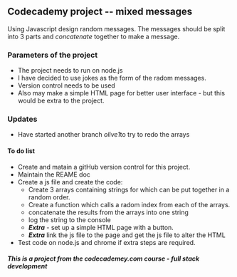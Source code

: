 ## Codecademy project -- mixed messages

Using Javascript design random messages. The messages should be split into 3 parts and *concatenate* together to make a message.

### Parameters of the project 

* The project needs to run on node.js
* I have decided to use jokes as the form of the radom messages.
* Version control needs to be used
* Also may make a simple HTML page for better user interface - but this would be extra to the project. 

### Updates 
 * Have started another branch *olive1*to try to redo the arrays

#### To do list 

* Create and matain a gitHub version control for this project. 
* Maintain the REAME doc
* Create a js file and create the code:
    + Create 3 arrays containing strings for which can be put together in a random order. 
    + Create a function which calls a radom index from each of the arrays. 
    + concatenate the results from the arrays into one string 
    + log the string to the console
    + ***Extra*** - set up a simple HTML page with a button.
    + ***Extra*** link the js file to the page and get the js file to alter the HTML
*  Test code on node.js and chrome if extra steps are required. 

##### *This is a project from the codecademey.com course - full stack development*